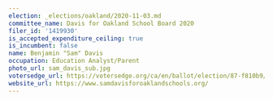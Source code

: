 ```yaml
---
election: _elections/oakland/2020-11-03.md
committee_name: Davis for Oakland School Board 2020
filer_id: '1419930'
is_accepted_expenditure_ceiling: true
is_incumbent: false
name: Benjamin "Sam" Davis
occupation: Education Analyst/Parent
photo_url: sam_davis_sub.jpg
votersedge_url: https://votersedge.org/ca/en/ballot/election/87-f810b9/address/null/zip/94611/contests/contest/21295/candidate/151494?&cty=ca%2falm&date=2020-11-03
website_url: https://www.samdavisforoaklandschools.org/
---
```

